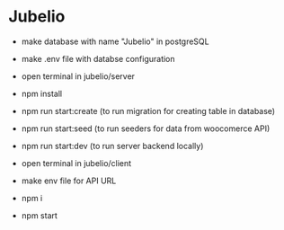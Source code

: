 # Jubelio


- make database with name "Jubelio" in postgreSQL
- make .env file with databse configuration

- open terminal in jubelio/server 
- npm install
- npm run start:create (to run migration for creating table in database)
- npm run start:seed (to run seeders for data from woocomerce API)
- npm run start:dev (to run server backend locally)
- open terminal in jubelio/client
- make env file for API URL
- npm i
- npm start


